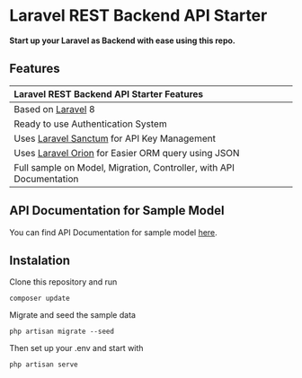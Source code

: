 
# Laravel REST Backend API Starter

**Start up your Laravel as Backend with ease using this repo.**


## Features

| Laravel REST Backend API Starter Features  |
| :------------ |
|Based on [Laravel](https://laravel.com/) 8|
|Ready to use Authentication System|
|Uses [Laravel Sanctum](https://laravel.com/docs/8.x/sanctum) for API Key Management|
|Uses [Laravel Orion](https://tailflow.github.io/laravel-orion-docs/) for Easier ORM query using JSON|
|Full sample on Model, Migration, Controller, with API Documentation|

## API Documentation for Sample Model
You can find API Documentation for sample model [here](https://documenter.getpostman.com/view/13998405/UzBmMSkL).

## Instalation
Clone this repository and run

    composer update

Migrate and seed the sample data

    php artisan migrate --seed

Then set up your .env and start with 

    php artisan serve
